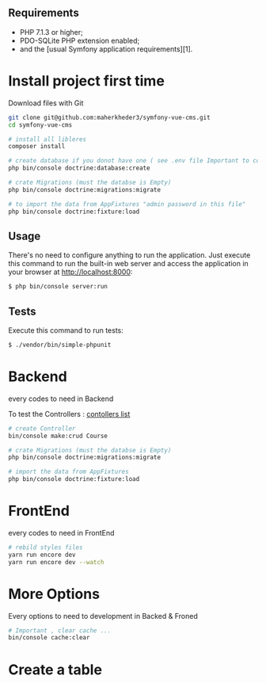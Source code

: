 Requirements
------------

  * PHP 7.1.3 or higher;
  * PDO-SQLite PHP extension enabled;
  * and the [usual Symfony application requirements][1].


Install project first time
========================

Download files with Git

```bash
git clone git@github.com:maherkheder3/symfony-vue-cms.git
cd symfony-vue-cms

# install all libleres
composer install

# create database if you donot have one ( see .env file Important to configuration)
php bin/console doctrine:database:create

# crate Migrations (must the databse is Empty)
php bin/console doctrine:migrations:migrate

# to import the data from AppFixtures "admin password in this file"
php bin/console doctrine:fixture:load   
```


Usage
-----

There's no need to configure anything to run the application. Just execute this
command to run the built-in web server and access the application in your
browser at <http://localhost:8000>:

```bash
$ php bin/console server:run
```

Tests
-----

Execute this command to run tests:

```bash
$ ./vendor/bin/simple-phpunit
```

Backend
========================
every codes to need in Backend

To test the Controllers : [contollers list](http://127.0.0.1:8001/en/login)


```bash
# create Controller
bin/console make:crud Course

# crate Migrations (must the databse is Empty)
php bin/console doctrine:migrations:migrate

# import the data from AppFixtures
php bin/console doctrine:fixture:load  
```

FrontEnd
========================
every codes to need in FrontEnd

```bash
# rebild styles files
yarn run encore dev
yarn run encore dev --watch
```

More Options
========================
Every options to need to development in Backed & Froned 

```bash
# Important , clear cache ...
bin/console cache:clear

```


Create a table
======================

```bash

```